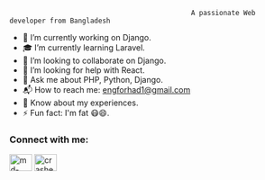 <!---### Hi there 👋-->

                                                 A passionate Web developer from Bangladesh
                                
- :briefcase: I’m currently working on Django.
- :mortar_board: I’m currently learning Laravel.
- 👯 I’m looking to collaborate on Django.
- 🤝 I’m looking for help with React.
- 💬 Ask me about PHP, Python, Django.
- :mailbox_with_mail: How to reach me: engforhad1@gmail.com 
- 📄 Know about my experiences. 
- ⚡ Fun fact: I'm fat :mask:😄.
 
<h3 align="left">Connect with me:</h3>
<p align="left">
<!--a href="https://codepen.io/forhad" target="blank"><img align="center" src="https://raw.githubusercontent.com/rahuldkjain/github-profile-readme-generator/master/src/images/icons/Social/codepen.svg" alt="fazley_rabby" height="30" width="40" /></a--->
<a href="https://www.linkedin.com/in/md-forhad-hossain" target="blank"><img align="center" src="https://raw.githubusercontent.com/rahuldkjain/github-profile-readme-generator/master/src/images/icons/Social/linked-in-alt.svg" alt="md-forhad-hossain" height="30" width="40" /></a>
<a href="https://www.facebook.com/crashed.over" target="blank"><img align="center" src="https://raw.githubusercontent.com/rahuldkjain/github-profile-readme-generator/master/src/images/icons/Social/facebook.svg" alt="crashed.over" height="30" width="40" /></a>
<!--a href="https://www.youtube.com/channel/UC92vlvRLbBB7qeiUlIuxUiQ/" target="blank"><img align="center" src="https://raw.githubusercontent.com/rahuldkjain/github-profile-readme-generator/master/src/images/icons/Social/youtube.svg" alt="https://www.youtube.com/channel/uc92vlvrlbbb7qeiuliuxuiq" height="30" width="40" /></a--->
<!--a href="https://www.hackerrank.com/fazley111" target="blank"><img align="center" src="https://raw.githubusercontent.com/rahuldkjain/github-profile-readme-generator/master/src/images/icons/Social/hackerrank.svg" alt="fazley111" height="30" width="40" /></a--->
</p>
<!--
**Forhad764/Forhad764** is a ✨ _special_ ✨ repository because its `README.md` (this file) appears on your GitHub profile.

Here are some ideas to get you started:

- 🔭 I’m currently working on Django.
- 🌱 I’m currently learning Laravel.
- 👯 I’m looking to collaborate on Django.
- 🤔 I’m looking for help with React.
- 💬 Ask me about PHP, Python, Django.
- 📫 How to reach me: engforhad1@gmail.com
- 😄 Pronouns: ...
- ⚡ Fun fact: ...
-->

